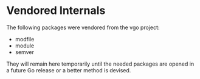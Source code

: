 # Vendored Internals

The following packages were vendored from the vgo project:

- modfile
- module
- semver

They will remain here temporarily until the needed packages are opened in a future Go release or a better method is devised.

